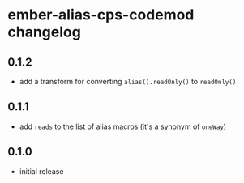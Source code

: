 # ember-alias-cps-codemod changelog

## 0.1.2

- add a transform for converting `alias().readOnly()` to `readOnly()`

## 0.1.1

- add `reads` to the list of alias macros (it's a synonym of `oneWay`)

## 0.1.0

- initial release
